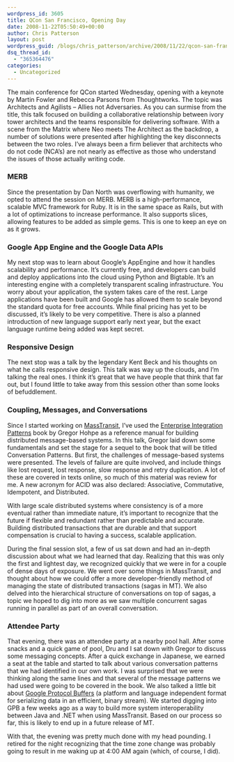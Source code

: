 ```yaml
---
wordpress_id: 3605
title: QCon San Francisco, Opening Day
date: 2008-11-22T05:50:49+00:00
author: Chris Patterson
layout: post
wordpress_guid: /blogs/chris_patterson/archive/2008/11/22/qcon-san-francisco-opening-day.aspx
dsq_thread_id:
  - "365364476"
categories:
  - Uncategorized
---
```

The main conference for QCon started Wednesday, opening with a keynote by Martin Fowler and Rebecca Parsons from Thoughtworks. The topic was Architects and Agilists &#8211; Allies not Adversaries. As you can surmise from the title, this talk focused on building a collaborative relationship between ivory tower architects and the teams responsible for delivering software. With a scene from the Matrix where Neo meets The Architect as the backdrop, a number of solutions were presented after highlighting the key disconnects between the two roles. I&#8217;ve always been a firm believer that architects who do not code (NCA&#8217;s) are not nearly as effective as those who understand the issues of those actually writing code.

### MERB

Since the presentation by Dan North was overflowing with humanity, we opted to attend the session on MERB. MERB is a high-performance, scalable MVC framework for Ruby. It is in the same space as Rails, but with a lot of optimizations to increase performance. It also supports slices, allowing features to be added as simple gems. This is one to keep an eye on as it grows.

### Google App Engine and the Google Data APIs

My next stop was to learn about Google&#8217;s AppEngine and how it handles scalability and performance. It&#8217;s currently free, and developers can build and deploy applications into the cloud using Python and Bigtable. It&#8217;s an interesting engine with a completely transparent scaling infrastructure. You worry about your application, the system takes care of the rest. Large applications have been built and Google has allowed them to scale beyond the standard quota for free accounts. While final pricing has yet to be discussed, it&#8217;s likely to be very competitive. There is also a planned introduction of new language support early next year, but the exact language runtime being added was kept secret.

### Responsive Design

The next stop was a talk by the legendary Kent Beck and his thoughts on what he calls responsive design. This talk was way up the clouds, and I&#8217;m talking the real ones. I think it&#8217;s great that we have people that think that far out, but I found little to take away from this session other than some looks of befuddlement. 

### Coupling, Messages, and Conversations

Since I started working on [MassTransit](http://code.google.com/p/masstransit/), I&#8217;ve used the [Enterprise Integration Patterns](http://www.integrationpatterns.com/) book by Gregor Hohpe as a reference manual for building distributed message-based systems. In this talk, Gregor laid down some fundamentals and set the stage for a sequel to the book that will be titled Conversation Patterns. But first, the challenges of message-based systems were presented. The levels of failure are quite involved, and include things like lost request, lost response, slow response and retry duplication. A lot of these are covered in texts online, so much of this material was review for me. A new acronym for ACID was also declared: Associative, Commutative, Idempotent, and Distributed. 

With large scale distributed systems where consistency is of a more eventual rather than immediate nature, it&#8217;s important to recognize that the future if flexible and redundant rather than predictable and accurate. Building distributed transactions that are durable and that support compensation is crucial to having a success, scalable application.

During the final session slot, a few of us sat down and had an in-depth discussion about what we had learned that day. Realizing that this was only the first and lightest day, we recognized quickly that we were in for a couple of dense days of exposure. We went over some things in MassTransit, and thought about how we could offer a more developer-friendly method of managing the state of distributed transactions (sagas in MT). We also delved into the hierarchical structure of conversations on top of sagas, a topic we hoped to dig into more as we saw multiple concurrent sagas running in parallel as part of an overall conversation.

### Attendee Party

That evening, there was an attendee party at a nearby pool hall. After some snacks and a quick game of pool, Dru and I sat down with Gregor to discuss some messaging concepts. After a quick exchange in Japanese, we earned a seat at the table and started to talk about various conversation patterns that we had identified in our own work. I was surprised that we were thinking along the same lines and that several of the message patterns we had used were going to be covered in the book. We also talked a little bit about [Google Protocol Buffers](http://code.google.com/apis/protocolbuffers/) (a platform and language independent format for serializing data in an efficient, binary stream). We started digging into GPB a few weeks ago as a way to build more system interoperability between Java and .NET when using MassTransit. Based on our process so far, this is likely to end up in a future release of MT.

With that, the evening was pretty much done with my head pounding. I retired for the night recognizing that the time zone change was probably going to result in me waking up at 4:00 AM again (which, of course, I did).